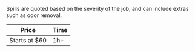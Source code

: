 Spills are quoted based on the severity of the job, and can include extras such as odor removal.

| Price            | Time   |
|------------------|--------|
| Starts at $60    | 1h+    |